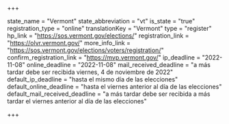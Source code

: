 +++

state_name = "Vermont"
state_abbreviation = "vt"
is_state = "true"
registration_type = "online"
translationKey = "Vermont"
type = "register"
hp_link = "https://sos.vermont.gov/elections/"
registration_link = "https://olvr.vermont.gov/"
more_info_link = "https://sos.vermont.gov/elections/voters/registration/"
confirm_registration_link = "https://mvp.vermont.gov/"
ip_deadline = "2022-11-08"
online_deadline = "2022-11-08"
mail_received_deadline = "a más tardar debe ser recibida viernes, 4 de noviembre de 2022"
default_ip_deadline = "hasta el mismo día de las elecciones"
default_online_deadline = "hasta el viernes anterior al día de las elecciones"
default_mail_received_deadline = "a más tardar debe ser recibida a más tardar el viernes anterior al día de las elecciones"

+++